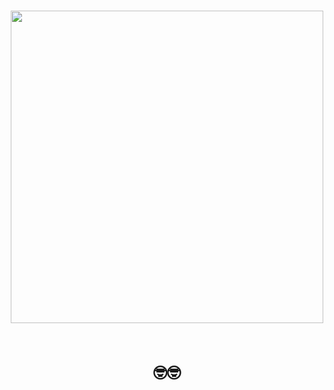 <h1 align="center">

<img width="500" src="[https://telegra.ph/file/1b82cb178c48b1de203ce.jpg]">

<br> 🤓🤓 </br>
